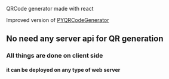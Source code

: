 QRCode generator made with react

Improved version of <a href="#">PYQRCodeGenerator</a>

## No need any server api for QR generation
### All things are done on client side
#### it can be deployed on any type of web server